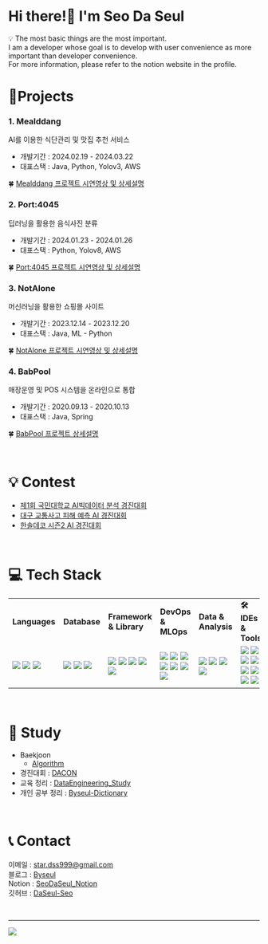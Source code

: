 <h1 align="left">Hi there!👋 I'm Seo Da Seul</h1>
💡 The most basic things are the most important. </br>
I am a developer whose goal is to develop with user convenience as more important than developer convenience.</br>
For more information, please refer to the notion website in the profile.

</br>

# 📝Projects
### 1. Mealddang
AI를 이용한 식단관리 및 맛집 추천 서비스
- 개발기간 : 2024.02.19 - 2024.03.22
- 대표스택 : Java, Python, Yolov3, AWS

🍀 [Mealddang 프로젝트 시연영상 및 상세설명](https://github.com/DaSeul-Seo/Mealddang)

### 2. Port:4045
딥러닝을 활용한 음식사진 분류
- 개발기간 : 2024.01.23 - 2024.01.26
- 대표스택 : Python, Yolov8, AWS

🍀 [Port:4045 프로젝트 시연영상 및 상세설명](https://github.com/DaSeul-Seo/Port4045/tree/main)

### 3. NotAlone
머신러닝을 활용한 쇼핑몰 사이트
- 개발기간 : 2023.12.14 - 2023.12.20
- 대표스택 : Java, ML - Python

🍀 [NotAlone 프로젝트 시연영상 및 상세설명](https://github.com/DaSeul-Seo/NotAlone)

### 4. BabPool
매장운영 및 POS 시스템을 온라인으로 통합
- 개발기간 : 2020.09.13 - 2020.10.13
- 대표스택 : Java, Spring

🍀 [BabPool 프로젝트 상세설명](https://github.com/DaSeul-Seo/Project)

</br>

# 💡 Contest
- [제1회 국민대학교 AI빅데이터 분석 경진대회](https://github.com/DaSeul-Seo/Competition/tree/main/%EC%A0%9C1%ED%9A%8C%20%EA%B5%AD%EB%AF%BC%EB%8C%80%ED%95%99%EA%B5%90%20AI%EB%B9%85%EB%8D%B0%EC%9D%B4%ED%84%B0%20%EB%B6%84%EC%84%9D%20%EA%B2%BD%EC%A7%84%EB%8C%80%ED%9A%8C)
- [대구 교통사고 피해 예측 AI 경진대회](https://github.com/DaSeul-Seo/Competition/tree/main/%EB%8C%80%EA%B5%AC%20%EA%B5%90%ED%86%B5%EC%82%AC%EA%B3%A0%20%ED%94%BC%ED%95%B4%20%EC%98%88%EC%B8%A1%20AI%20%EA%B2%BD%EC%A7%84%EB%8C%80%ED%9A%8C)
- [한솔데코 시즌2 AI 경진대회](https://github.com/DaSeul-Seo/Contest/tree/main/%ED%95%9C%EC%86%94%EB%8D%B0%EC%BD%94%20%EC%8B%9C%EC%A6%8C2%20AI%20%EA%B2%BD%EC%A7%84%EB%8C%80%ED%9A%8C)

</br>

# 💻 Tech Stack
<table>
  <tbody>
    <tr>
      <td>
        <b>Languages</b>
      </td>
      <td>
        <b>Database</b>
      </td>
      <td>
        <b>Framework & Library</b>
      </td>
      <td>
        <b>DevOps & MLOps</b>
      </td>
      <td>
        <b>Data & Analysis</b>
      </td>
      <td>
        <b>🛠️IDEs & Tools</b>
      </td>
    </tr>
    <tr>
      <td>
        <img src="https://img.shields.io/badge/csharp-512BD4?style=flat-square&logo=csharp&logoColor=white"/>
        <img src="https://img.shields.io/badge/java-437291.svg?style=flat-square&logo=openjdk&logoColor=white"/>
        <img src="https://img.shields.io/badge/python-3670A0?style=flat-square&logo=python&logoColor=ffdd54"/>
      </td>
      <td>
        <img src="https://img.shields.io/badge/mariadb-003545.svg?style=flat-square&logo=mariadb&logoColor=white"/>
        <img src="https://img.shields.io/badge/MySQL-4479A1.svg?style=flat-square&logo=MySQL&logoColor=white"/>
        <img src="https://img.shields.io/badge/Oracle-F80000.svg?style=flat-square&logo=springboot&logoColor=white"/>
      </td>
      <td>
        <img src="https://img.shields.io/badge/springboot-6DB33F.svg?style=flat-square&logo=springboot&logoColor=white"/>
        <img src="https://img.shields.io/badge/apachemaven-C71A36.svg?style=flat-square&logo=apachemaven&logoColor=white"/>
        <img src="https://img.shields.io/badge/gradle-02303A.svg?style=flat-square&logo=gradle&logoColor=white"/>
        <img src="https://img.shields.io/badge/django-092E20.svg?style=flat-square&logo=django&logoColor=white"/>
        <img src="https://img.shields.io/badge/opencv-5C3EE8.svg?style=flat-square&logo=opencv&logoColor=white"/>
      </td>
      <td>
        <img src="https://img.shields.io/badge/redhat-EE0000.svg?style=flat-square&logo=redhat&logoColor=white"/>
        <img src="https://img.shields.io/badge/ubuntu-E95420.svg?style=flat-square&logo=ubuntu&logoColor=white"/>
        <img src="https://img.shields.io/badge/docker-%230db7ed.svg?style=flat-square&logo=docker&logoColor=white"/>
        <img src="https://img.shields.io/badge/apachetomcat-F8DC75.svg?style=flat-square&logo=apachetomcat&logoColor=white"/>
        <img src="https://img.shields.io/badge/amazonaws-232F3E.svg?style=flat-square&logo=amazon-aws&logoColor=white"/>
        <img src="https://img.shields.io/badge/git-F05032.svg?style=flat-square&logo=git&logoColor=white"/>
        <img src="https://img.shields.io/badge/github-181717.svg?style=flat-square&logo=github&logoColor=white"/>
      </td>
      <td>
        <img src="https://img.shields.io/badge/pandas-150458.svg?style=flat-square&logo=opencv&logoColor=white"/>
        <img src="https://img.shields.io/badge/apachehadoop-66CCFF.svg?style=flat-square&logo=apachehadoop&logoColor=white"/>
        <img src="https://img.shields.io/badge/apachehive-FDEE21.svg?style=flat-square&logo=apachehive&logoColor=white"/>
        <img src="https://img.shields.io/badge/apachespark-E25A1C.svg?style=flat-square&logo=apachespark&logoColor=white"/>
      </td>
      <td>
        <img src="https://img.shields.io/badge/visualstudio-5C2D91?style=flat-square&logo=visualstudio&logoColor=white"/>
        <img src="https://img.shields.io/badge/visualstudiocode-007ACC?style=flat-square&logo=visualstudiocode&logoColor=white"/>
        <img src="https://img.shields.io/badge/eclipseide-2C2255?style=flat-square&logo=eclipseide&logoColor=white"/>
        <img src="https://img.shields.io/badge/microsoftsqlserver-CC2927?style=flat-square&logo=microsoftsqlserver&logoColor=white"/>
        <img src="https://img.shields.io/badge/dbeaver-382923?style=flat-square&logo=dbeaver&logoColor=white"/>
        <img src="https://img.shields.io/badge/postman-FF6C37?style=flat-square&logo=postman&logoColor=white"/>
        <img src="https://img.shields.io/badge/swagger-85EA2D?style=flat-square&logo=swagger&logoColor=white"/>
        <img src="https://img.shields.io/badge/jupyter-F37626?style=flat-square&logo=jupyter&logoColor=white"/>
      </td>
    </tr>
  </tbody>
</table>

</br>

# 📖 Study
- Baekjoon
  - [Algorithm](https://github.com/DaSeul-Seo/Algorithm)<br/>
- 경진대회 : [DACON](https://dacon.io/myprofile/488742/home)<br/>
- 교육 정리 : [DataEngineering_Study](https://github.com/DaSeul-Seo/DataEngineering_Study)<br/>
- 개인 공부 정리 : [Byseul-Dictionary](https://github.com/DaSeul-Seo/Byseul-Dictionary)<br/>

</br>

# 📞 Contact
이메일 : star.dss999@gmail.com </br>
블로그 : [Byseul](https://byseul.tistory.com/) </br>
Notion : [SeoDaSeul_Notion](https://seodaseul.notion.site/Seo-Da-Seul-53b2f1beffa04c448d59a76567d70c36?pvs=4) </br>
깃허브 : [DaSeul-Seo](https://github.com/DaSeul-Seo) </br>

</br>


<!-- #### Languages
![C#](https://img.shields.io/badge/csharp-512BD4?style=flat-square&logo=csharp&logoColor=white)
![Java](https://img.shields.io/badge/java-437291.svg?style=flat-square&logo=openjdk&logoColor=white)
![Python](https://img.shields.io/badge/python-3670A0?style=flat-square&logo=python&logoColor=ffdd54)

#### Database
![mariadb](https://img.shields.io/badge/mariadb-003545.svg?style=flat-square&logo=mariadb&logoColor=white)
![MySQL](https://img.shields.io/badge/MySQL-4479A1.svg?style=flat-square&logo=MySQL&logoColor=white)
![Oracle](https://img.shields.io/badge/Oracle-F80000.svg?style=flat-square&logo=springboot&logoColor=white)

#### Framework & Library
![springboot](https://img.shields.io/badge/springboot-6DB33F.svg?style=flat-square&logo=springboot&logoColor=white)
![apachemaven](https://img.shields.io/badge/apachemaven-C71A36.svg?style=flat-square&logo=apachemaven&logoColor=white)
![gradle](https://img.shields.io/badge/gradle-02303A.svg?style=flat-square&logo=gradle&logoColor=white)
![django](https://img.shields.io/badge/django-092E20.svg?style=flat-square&logo=django&logoColor=white)
![opencv](https://img.shields.io/badge/opencv-5C3EE8.svg?style=flat-square&logo=opencv&logoColor=white) -->

<!-- #### DevOps & MLOps -->
<!-- ![linux](https://img.shields.io/badge/linux-FCC624.svg?style=for-the-badge&logo=linux&logoColor=white) 
![kubernetes](https://img.shields.io/badge/kubernetes-326CE5.svg?style=flat-square&logo=opencv&logoColor=white) -->
<!-- ![redhat](https://img.shields.io/badge/redhat-EE0000.svg?style=flat-square&logo=redhat&logoColor=white)
![ubuntu](https://img.shields.io/badge/ubuntu-E95420.svg?style=flat-square&logo=ubuntu&logoColor=white)
![Docker](https://img.shields.io/badge/docker-%230db7ed.svg?style=flat-square&logo=docker&logoColor=white)
![apachetomcat](https://img.shields.io/badge/apachetomcat-F8DC75.svg?style=flat-square&logo=apachetomcat&logoColor=white)
![AWS](https://img.shields.io/badge/amazonaws-232F3E.svg?style=flat-square&logo=amazon-aws&logoColor=white)
![git](https://img.shields.io/badge/git-F05032.svg?style=flat-square&logo=git&logoColor=white)
![github](https://img.shields.io/badge/github-181717.svg?style=flat-square&logo=github&logoColor=white) -->

<!-- #### Data & Analysis
![pandas](https://img.shields.io/badge/pandas-150458.svg?style=flat-square&logo=opencv&logoColor=white)
![apachehadoop](https://img.shields.io/badge/apachehadoop-66CCFF.svg?style=flat-square&logo=apachehadoop&logoColor=white)
![apachehive](https://img.shields.io/badge/apachehive-FDEE21.svg?style=flat-square&logo=apachehive&logoColor=white)
![apachespark](https://img.shields.io/badge/apachespark-E25A1C.svg?style=flat-square&logo=apachespark&logoColor=white) -->

<!-- #### Others
![googlecolab](https://img.shields.io/badge/googlecolab-F9AB00.svg?style=for-the-badge&logo=googlecolab&logoColor=white)
![slack](https://img.shields.io/badge/slack-4A154B.svg?style=for-the-badge&logo=slack&logoColor=white)
![notion](https://img.shields.io/badge/notion-000000.svg?style=for-the-badge&logo=notion&logoColor=white)

![powerapps](https://img.shields.io/badge/powerapps-742774.svg?style=for-the-badge&logo=powerapps&logoColor=white)
![thymeleaf](https://img.shields.io/badge/thymeleaf-005F0F.svg?style=for-the-badge&logo=thymeleaf&logoColor=white) -->

<!-- #### 🛠️ IDEs & Tools
![visualstudio](https://img.shields.io/badge/visualstudio-5C2D91?style=flat-square&logo=visualstudio&logoColor=white)
![visualstudiocode](https://img.shields.io/badge/visualstudiocode-007ACC?style=flat-square&logo=visualstudiocode&logoColor=white)
![eclipseide](https://img.shields.io/badge/eclipseide-2C2255?style=flat-square&logo=eclipseide&logoColor=white)
![microsoftsqlserver](https://img.shields.io/badge/microsoftsqlserver-CC2927?style=flat-square&logo=microsoftsqlserver&logoColor=white)
![dbeaver](https://img.shields.io/badge/dbeaver-382923?style=flat-square&logo=dbeaver&logoColor=white)
![postman](https://img.shields.io/badge/postman-FF6C37?style=flat-square&logo=postman&logoColor=white)
![swagger](https://img.shields.io/badge/swagger-85EA2D?style=flat-square&logo=swagger&logoColor=white)
![jupyter](https://img.shields.io/badge/jupyter-F37626?style=flat-square&logo=jupyter&logoColor=white) -->


---
<!--<a href="https://hits.seeyoufarm.com"><img src="https://hits.seeyoufarm.com/api/count/incr/badge.svg?url=https%3A%2F%2Fgithub.com%2FDaSeul-Seo&count_bg=%233D6BC8&title_bg=%23555555&icon=&icon_color=%23E7E7E7&title=VISIT&edge_flat=false"/></a>-->
[![](https://visitcount.itsvg.in/api?id=DaSeul-Seo&label=Profile%20Views&color=12&icon=2&pretty=true)](https://visitcount.itsvg.in)

<!-- #
[![Hits](https://hits.seeyoufarm.com/api/count/incr/badge.svg?url=https%3A%2F%2Fgithub.com%2FDaSeul-Seo&count_bg=%233D96C8&title_bg=%23555555&icon=reverbnation.svg&icon_color=%23E7E7E7&title=Views&edge_flat=false)](https://hits.seeyoufarm.com) -->
<!-- Proudly created with GPRM ( https://gprm.itsvg.in ) -->

 
<!-- # 📊 GitHub Stats:
![](https://github-readme-stats.vercel.app/api?username=DaSeul-Seo&theme=dark&hide_border=false&include_all_commits=true&count_private=false)<br/>
![](https://github-readme-stats.vercel.app/api/top-langs/?username=DaSeul-Seo&theme=dark&hide_border=false&include_all_commits=true&count_private=false&layout=compact) -->

